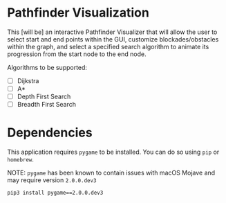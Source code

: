 # Pathfinder Visualization 
This [will be] an interactive Pathfinder Visualizer that will allow the user to select start and end points within the GUI, customize blockades/obstacles within the graph, and select a specified search algorithm to animate its progression from the start node to the end node. 

Algorithms to be supported:
- [ ] Dijkstra
- [ ] A*
- [ ] Depth First Search
- [ ] Breadth First Search

# Dependencies
This application requires `pygame` to be installed. You can do so using `pip` or `homebrew`.

NOTE: `pygame` has been known to contain issues with macOS Mojave and may require version `2.0.0.dev3`
```
pip3 install pygame==2.0.0.dev3
```